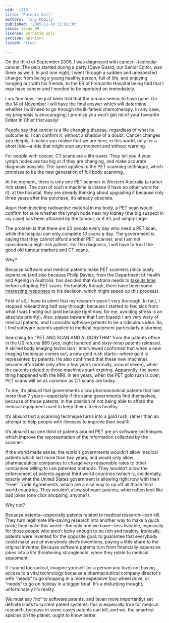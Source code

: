 ```yaml
---
nid: '1213'
title: 'Patents Kill'
authors: 'Tony Mobily'
published: '2005-11-10 11:02:30'
issue: issue_09
license: verbatim_only
section: opinions
listed: 'true'

---
```

On the third of September 2005, I was diagnosed with cancer—testicular cancer. The pain started during a party (Dave Guard, our Senior Editor, was there as well). In just one night, I went through a sudden and unexpected change: from being a young healthy person, full of life, and enjoying hanging out with his friends, to the ER of Fremantle Hospital being told that I may have cancer and I needed to be operated on immediately.

I am fine now. I’ve just been told that the tumour seems to have gone. On the 14 of November I will have the final answer which will determine whether I will need to go through the ill-famed chemotherapy. In any case, my prognosis is encouraging; I promise you won’t get rid of your favourite Editor In Chief that easily!

People say that cancer is a life changing disease, regardless of what its outcome is. I can confirm it, without a shadow of a doubt. Cancer changes you deeply, it makes you realise that we are here, in this world, only for a short ride—a ride that might stop any moment and without warning.

For people with cancer, CT scans are a life-saver. They tell you if your lymph nodes are too big or if they are changing, and make accurate diagnosis possible. The same applies to the PET scanning technique, which promises to be the new generation of full body scanning.

At the moment, there is only one PET scanner in Western Australia (a rather rich state). The cost of such a machine is insane (I have no other word for it); at the hospital, they are already thinking about upgrading it because only three years after the purchase, it’s already obsolete.

Apart from injecting radioactive material in my body, a PET scan would confirm for sure whether the lymph node near my kidney (the big suspect in my case) has been attacked by the tumour, or if it’s just simply large.

The problem is that there are 20 people every day who need a PET scan, while the hospital can only complete 13 scans a day. The government is saying that they cannot afford another PET scanner, and I am not considered a high-risk patient. For the diagnosis, I will have to trust the good old tumour markers and CT scans.

Why?

Because software and medical patents make PET scanners ridiculously expensive (and also because Philip Davies, from the Department of Health and Ageing in Australia, has decided that Australia needs to [take its time](http://www.mja.com.au/public/issues/180_12_210604/dav10271_fm.html) before adopting PET scans. Fortunately though, there have been some [interesting responses](http://www.mja.com.au/public/issues/181_09_011104/letters_011104-4.html) to his decision, which might speed up this process).

First of all, I have to admit that my research wasn’t very thorough. In fact, I stopped researching half way through, because I started to feel sick from what I was finding out (and because right now, for me, avoiding stress is an absolute priority). Also, please beware that I am biased: I am very wary of medical patents, and I consider software patents to be a ridiculous idea. So, I find software patents applied to medical equipment particularly disturbing.

Searching for “PET AND SCAN AND ALGORYTHM” from the patents office in the US returns 869 (yes, eight hundred and sixty-nine) patents released. A skilled body imaging technician I interviewed confirmed that when a new imaging technique comes out, a new gold rush starts—where gold is represented by patents. He also confirmed that these new machines become affordable only after a few years (normally, around seven), when the patents related to those machines start expiring. Apparently, the same thing happened with the MRI. In ten years, when the PET gold rush is over, PET scans will be as common as CT scans are today.

To me, it’s absurd that governments allow pharmaceutical patents that last more than 7 years—especially if the same governments find themselves, because of those patents, in the position of not being able to afford the medical equipment used to keep their citizens healthy.

It’s absurd that a scanning technique turns into a gold rush, rather than an attempt to help people with illnesses to improve their health.

It’s absurd that one third of patents around PET are on software-techniques which improve the representation of the information collected by the scanner.

If the world made sense, the world’s governments wouldn’t allow medical patents which last more than two years, and would only allow pharmaceutical companies to charge _very_ reasonable rates to other companies willing to use patented methods. They wouldn’t allow the enforcement of patents against third world countries (which is, incidentally, exactly what the United States government is allowing right now with their “Free” Trade Agreements, which are a nice way to rip off all those third world countries. They wouldn’t allow software patents, which often look like bad jokes (one click shopping, anyone?).

Why not?

Because patents—especially patents related to medical research—can kill. They turn legitimate life-saving research into another way to make a quick buck; they make this world—the only one we have—less liveable, especially for those people who aren’t lucky enough to be rich and healthy. Ironically, patents were invented for the opposite goal: to guarantee that everybody could make use of everybody else’s inventions, paying a little share to the original inventor. Because software patents turn from financially expensive jokes into a life threatening stranglehold, when they relate to medical equipment.

If I sound too radical, imagine yourself (or a person you love) not having access to a vital technology because a pharmaceutical company director’s wife “needs” to go shopping in a more expensive four wheel drive, or “needs” to go on holiday in a bigger boat. It’s a disturbing thought, unfortunately it’s reality.

We must say “no” to software patents, and (even more importantly) set definite limits to current patent systems; this is especially true for medical research, because in some cases patents can kill, and we, the smartest species on the planet, ought to know better.


